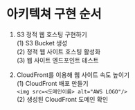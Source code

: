 # 아키텍쳐 구현 순서

1. S3 정적 웹 호스팅 구현하기  
   (1) S3 Bucket 생성  
   (2) 정적 웹 사이트 호스팅 활성화  
   (3) 웹 사이트 엔드포인트 테스트  

2. CloudFront를 이용해 웹 사이트 속도 높이기  
   (1) CloudFront 배포 만들기  
   `<img src=<도메인이름> alt="AWS LOGO"/>`  
  (2) 생성된 CloudFront 도메인 확인
